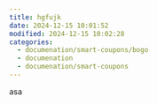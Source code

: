 ```yaml
---
title: hgfujk
date: 2024-12-15 10:01:52
modified: 2024-12-15 10:02:28
categories:
  - documenation/smart-coupons/bogo
  - documenation
  - documenation/smart-coupons
---
```



<!-- wp:paragraph -->
<p>asa</p>
<!-- /wp:paragraph -->